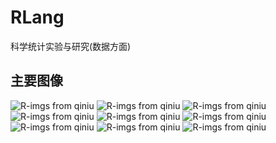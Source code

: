 # RLang
科学统计实验与研究(数据方面)
## 主要图像
![R-imgs from qiniu][1]
![R-imgs from qiniu][2]
![R-imgs from qiniu][3]
![R-imgs from qiniu][4]
![R-imgs from qiniu][5]
![R-imgs from qiniu][6]
![R-imgs from qiniu][7]
![R-imgs from qiniu][8]
![R-imgs from qiniu][9]

[1]:http://ooccr4mhp.bkt.clouddn.com/imgs/im.png
[2]:http://ooccr4mhp.bkt.clouddn.com/imgs/img2.png
[3]:http://ooccr4mhp.bkt.clouddn.com/imgs/img3.png
[4]:http://ooccr4mhp.bkt.clouddn.com/imgs/img4.png
[5]:http://ooccr4mhp.bkt.clouddn.com/imgs/img5.png
[6]:http://ooccr4mhp.bkt.clouddn.com/imgs/img6.png
[7]:http://ooccr4mhp.bkt.clouddn.com/imgs/img7.png
[8]:http://ooccr4mhp.bkt.clouddn.com/imgs/img8.png
[9]:http://ooccr4mhp.bkt.clouddn.com/imgs/img9.png
